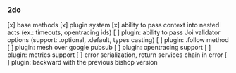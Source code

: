 ### 2do
[x] base methods
[x] plugin system
[x] ability to pass context into nested acts (ex.: timeouts, opentracing ids)
[ ] plugin: ability to pass Joi validator options (support: .optional, .default, types casting)
[ ] plugin: .follow method
[ ] plugin: mesh over google pubsub
[ ] plugin: opentracing support
[ ] plugin: metrics support
[ ] error serialization, return services chain in error
[ ] plugin: backward with the previous bishop version
